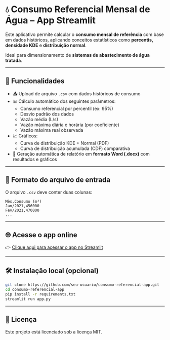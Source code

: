 # 💧 Consumo Referencial Mensal de Água – App Streamlit

Este aplicativo permite calcular o **consumo mensal de referência** com base em dados históricos, aplicando conceitos estatísticos como **percentis, densidade KDE** e **distribuição normal**.

Ideal para dimensionamento de **sistemas de abastecimento de água tratada**.

---

## 🚀 Funcionalidades

- 📤 Upload de arquivo `.csv` com dados históricos de consumo
- 📊 Cálculo automático dos seguintes parâmetros:
  - Consumo referencial por percentil (ex: 95%)
  - Desvio padrão dos dados
  - Vazão média (L/s)
  - Vazão máxima diária e horária (por coeficiente)
  - Vazão máxima real observada
- 📈 Gráficos:
  - Curva de distribuição KDE + Normal (PDF)
  - Curva de distribuição acumulada (CDF) comparativa
- 📄 Geração automática de relatório em **formato Word (.docx)** com resultados e gráficos

---

## 🧾 Formato do arquivo de entrada

O arquivo `.csv` deve conter duas colunas:

```csv
Mês,Consumo (m³)
Jan/2021,456000
Fev/2021,470000
...
```

---

## 🌐 Acesse o app online

👉 [Clique aqui para acessar o app no Streamlit](https://consumo-referencial.streamlit.app)

---

## 🛠️ Instalação local (opcional)

```bash
git clone https://github.com/seu-usuario/consumo-referencial-app.git
cd consumo-referencial-app
pip install -r requirements.txt
streamlit run app.py
```

---

## 📄 Licença

Este projeto está licenciado sob a licença MIT.
